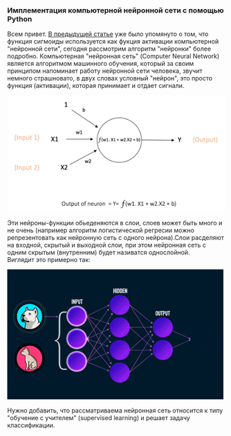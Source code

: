 ### Имплементация компьютерной нейронной сети с помощью Python

Всем привет. [В предыдущей статье](https://vkhvorostianyi.github.io/2019/04/14/logistic-regression-and-regularization.html) уже было упомянуто о том, что функция сигмоиды используется как фукция активации компьютерной "нейронной сети", сегодня рассмотрим алгоритм "нейронки" более подробно. Компьютерная "нейронная сеть" (Computer Neural Network) является алгоритмом машинного обучения, который за своим принципом напоминает работу нейронной сети человека, звучит немного страшновато, в двух словах условный "нейрон", это просто функция (активации), которая принимает и отдает сигнали.

![img](/assets/neuron.png)

Эти нейроны-функции обьеденяются в слои, слоев может быть много и не очень (например алгоритм логистической регресии можно репрезентовать как нейронную сеть с одного нейрона).Слои расделяют на входной, скрытый и выходной слои, при этом нейронная сеть с одним скрытым (внутренним) будет називатся однослойной.  
Виглядит это примерно так:  

![img](/assets/neuronnaya-set.gif)

Нужно добавить, что рассматриваема нейронная сеть относится к типу "обучение с учителем" (supervised learning) и решает задачу классификации. 






